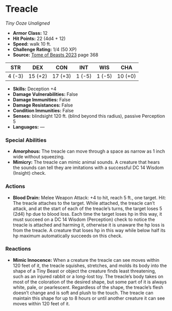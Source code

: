 # Treacle

*Tiny* *Ooze* *Unaligned*

- **Armor Class:** 12
- **Hit Points:** 22 (4d4 + 12)
- **Speed:** walk 10 ft.
- **Challenge Rating:** 1/4 (50 XP)
- **Source:** [Tome of Beasts 2023](https://koboldpress.com/kpstore/product/tome-of-beasts-1-2023-edition/) page 368

| STR | DEX | CON | INT | WIS | CHA |
| --- | --- | --- | --- | --- | --- |
| 4 (-3) | 15 (+2) | 17 (+3) | 1 (-5) | 1 (-5) | 10 (+0) |

- **Skills:** Deception +4
- **Damage Vulnerabilities:** False
- **Damage Immunities:** False
- **Damage Resistances:** False
- **Condition Immunities:** False
- **Senses:** blindsight 120 ft. (blind beyond this radius), passive Perception 5
- **Languages:** —

### Special Abilities

- **Amorphous:** The treacle can move through a space as narrow as 1 inch wide without squeezing.
- **Mimicry:** The treacle can mimic animal sounds. A creature that hears the sounds can tell they are imitations with a successful DC 14 Wisdom (Insight) check.

### Actions

- **Blood Drain:** Melee Weapon Attack: +4 to hit, reach 5 ft., one target. Hit: The treacle attaches to the target. While attached, the treacle can’t attack, and at the start of each of the treacle’s turns, the target loses 5 (2d4) hp due to blood loss. Each time the target loses hp in this way, it must succeed on a DC 14 Wisdom (Perception) check to notice the treacle is attached and harming it, otherwise it is unaware the hp loss is from the treacle. A creature that loses hp in this way while below half its hp maximum automatically succeeds on this check.

### Reactions

- **Mimic Innocence:** When a creature the treacle can see moves within 120 feet of it, the treacle squishes, stretches, and molds its body into the shape of a Tiny Beast or object the creature finds least threatening, such as an injured rabbit or a long-lost toy. The treacle’s body takes on most of the coloration of the desired shape, but some part of it is always white, pale, or pearlescent. Regardless of the shape, the treacle’s flesh doesn’t change and is soft and plush to the touch. The treacle can maintain this shape for up to 8 hours or until another creature it can see moves within 120 feet of it.
